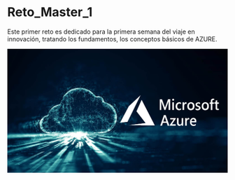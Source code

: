 # Reto_Master_1
Este primer reto es dedicado para la primera semana del viaje en innovación, tratando los fundamentos, los conceptos básicos de AZURE.

![Logo Summer Camp](/imagenes/cloud-computing-azure-00.jpg)
